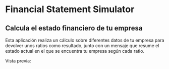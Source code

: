 # Financial Statement Simulator #


## Calcula el estado financiero de tu empresa

Esta aplicación realiza un cálculo sobre diferentes datos de tu empresa para devolver unos ratios como resultado, junto con un mensaje que resume el estado actual en el que se encuentra tu empresa según cada ratio.

Vista previa:

